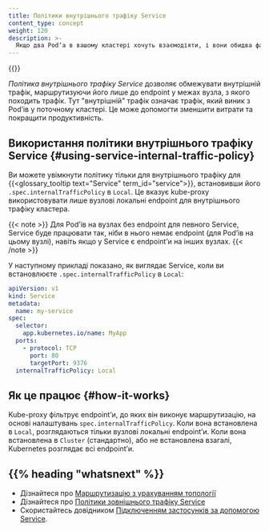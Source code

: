 ```yaml
---
title: Політики внутрішнього трафіку Service
content_type: concept
weight: 120
description: >-
  Якщо два Podʼа в вашому кластері хочуть взаємодіяти, і вони обидва фактично працюють на одному й тому ж вузлі, використовуйте _Політики внутрішнього трафіку Service_, щоб утримувати мережевий трафік в межах цього вузла. Уникнення зворотного зв’язку через кластерну мережу може допомогти підвищити надійність, продуктивність (затримку мережі та пропускну здатність) або вартість.
---
```



<!-- overview -->

{{<feature-state for_k8s_version="v1.26" state="stable">}}

_Політика внутрішнього трафіку Service_ дозволяє обмежувати внутрішній трафік, маршрутизуючи його лише до endpoint у межах вузла, з якого походить трафік. Тут "внутрішній" трафік означає трафік, який виник з Podʼів у поточному кластері. Це може допомогти зменшити витрати та покращити продуктивність.

<!-- body -->

## Використання політики внутрішнього трафіку Service {#using-service-internal-traffic-policy}

Ви можете увімкнути політику тільки для внутрішнього трафіку для {{<glossary_tooltip text="Service" term_id="service">}}, встановивши його `.spec.internalTrafficPolicy` в `Local`. Це вказує kube-proxy використовувати лише вузлові локальні endpoint для внутрішнього трафіку кластера.

{{< note >}}
Для Podʼів на вузлах без endpoint для певного Service, Service буде працювати так, ніби в нього немає endpoint (для Podʼів на цьому вузлі), навіть якщо у Service є endpointʼи на інших вузлах. {{< /note >}}

У наступному прикладі показано, як виглядає Service, коли ви встановлюєте
`.spec.internalTrafficPolicy` в `Local`:

```yaml
apiVersion: v1
kind: Service
metadata:
  name: my-service
spec:
  selector:
    app.kubernetes.io/name: MyApp
  ports:
    - protocol: TCP
      port: 80
      targetPort: 9376
  internalTrafficPolicy: Local
```

## Як це працює {#how-it-works}

Kube-proxy фільтрує endpointʼи, до яких він виконує маршрутизацію, на основі налаштувань `spec.internalTrafficPolicy`. Коли вона встановлена в `Local`, розглядаються тільки вузлові локальні endpointʼи. Коли вона встановлена в `Cluster` (стандартно), або не встановлена взагалі, Kubernetes розглядає всі endpointʼи.

## {{% heading "whatsnext" %}}

* Дізнайтеся про [Маршрутизацію з урахуванням топології](/uk/docs/concepts/services-networking/topology-aware-routing)
* Дізнайтеся про [Політики зовнішнього трафіку Service](/uk/docs/tasks/access-application-cluster/create-external-load-balancer/#preserving-the-client-source-ip)
* Скористайтесь довідником [Підключенням застосунків за допомогою Service](/uk/docs/tutorials/services/connect-applications-service/).
